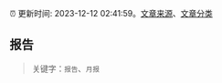 :alarm_clock: 更新时间: 2023-12-12 02:41:59。[文章来源](/README.md)、[文章分类](/TAGS.md)

## 报告


> 关键字：`报告`、`月报`



